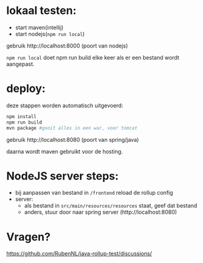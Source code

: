 # lokaal testen:

- start maven(intellij)
- start nodejs(`npm run local`)

gebruik http://localhost:8000 (poort van nodejs)

`npm run local` doet npm run build elke keer als er een bestand wordt aangepast.

# deploy:

deze stappen worden automatisch uitgevoerd:

```bash
npm install
npm run build
mvn package #gooit alles in een war, voor tomcat
```

gebruik http://localhost:8080 (poort van spring/java)

daarna wordt maven gebruikt voor de hosting.

# NodeJS server steps:

- bij aanpassen van bestand in `/frontend` reload de rollup config
- server:
  - als bestand in `src/main/resources/resources` staat, geef dat bestand
  - anders, stuur door naar spring server (http://localhost:8080)

# Vragen?

https://github.com/RubenNL/java-rollup-test/discussions/
